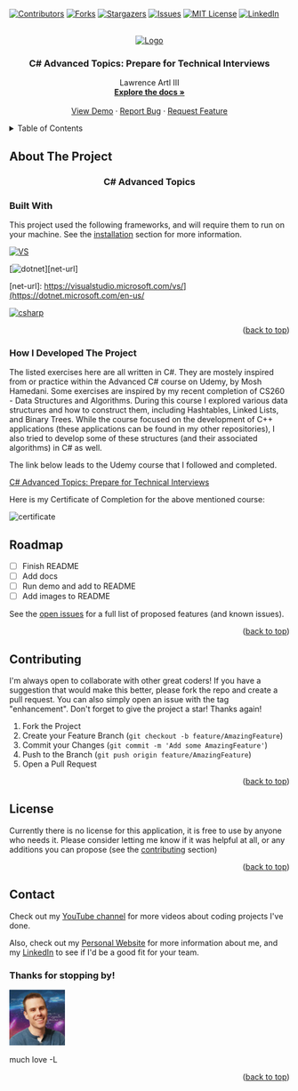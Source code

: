 [![Contributors][contributors-shield]][contributors-url]
[![Forks][forks-shield]][forks-url]
[![Stargazers][stars-shield]][stars-url]
[![Issues][issues-shield]][issues-url]
[![MIT License][license-shield]][license-url]
[![LinkedIn][linkedin-shield]][linkedin-url]

<!-- MARKDOWN LINKS & IMAGES -->
<!-- https://www.markdownguide.org/basic-syntax/#reference-style-links -->
[contributors-shield]: https://img.shields.io/github/contributors/lorenarms/Personal_CSharp_Mosh_Advanced.svg?style=for-the-badge
[contributors-url]: https://github.com/lorenarms/Personal_CSharp_Mosh_Advanced/graphs/contributors
[forks-shield]: https://img.shields.io/github/forks/lorenarms/Personal_CSharp_Mosh_Advanced.svg?style=for-the-badge
[forks-url]: https://github.com/lorenarms/Personal_CSharp_Mosh_Advanced/network/members
[stars-shield]: https://img.shields.io/github/stars/lorenarms/Personal_CSharp_Mosh_Advanced.svg?style=for-the-badge
[stars-url]: https://github.com/lorenarms/Personal_CSharp_Mosh_Advanced/stargazers
[issues-shield]: https://img.shields.io/github/issues/lorenarms/Personal_CSharp_Mosh_Advanced.svg?style=for-the-badge
[issues-url]: https://github.com/lorenarms/Personal_CSharp_Mosh_Advanced/issues
[license-shield]: https://img.shields.io/github/license/lorenarms/Personal_CSharp_Mosh_Advanced.svg?style=for-the-badge
[license-url]: https://github.com/lorenarms/Personal_CSharp_Mosh_Advanced/blob/master/LICENSE.txt
[linkedin-shield]: https://img.shields.io/badge/-LinkedIn-black.svg?style=for-the-badge&logo=linkedin&colorB=0077FF
[linkedin-url]: https://linkedin.com/in/lorenarms95


<br />
<div align="center">
  <a href="https://seeklogo.com/images/C/c-sharp-c-logo-02F17714BA-seeklogo.com.png">
    <img src="https://seeklogo.com/images/C/c-sharp-c-logo-02F17714BA-seeklogo.com.png" alt="Logo" width="210">
  </a>

  <h3 align="center">C# Advanced Topics: Prepare for Technical Interviews</h3>

  <p align="center">
    Lawrence Artl III
    <br />
    <a href="https://github.com/lorenarms/SNHU_CS_370_Emerging_Trends_in_CS/tree/main/writeups"><strong>Explore the docs »</strong></a>
    <br />
    <br />
    <a href="https://github.com/lorenarms/SNHU_CS_465_Full-Stack-Development-I/blob/main/images/travlr_login.gif">View Demo</a>
    ·
    <a href="https://github.com/lorenarms/SNHU_CS_465_Full-Stack-Development-I/issues">Report Bug</a>
    ·
    <a href="https://github.com/lorenarms/SNHU_CS_465_Full-Stack-Development-I/issues">Request Feature</a>
  </p>
</div>


<!-- TABLE OF CONTENTS -->
<details>
  <summary>Table of Contents</summary>
  <ol>
    <li><a href="#about-the-project">About The Project</a>
      <ul>
        <li><a href="#built-with">Built With</a></li>
        <li><a href="#how-i-developed-the-project">How I Developed The Project</a></li>
      </ul>
    </li>
    <li>
      <a href="#getting-started">Getting Started</a>
      <ul>
        <li><a href="#prerequisites">Prerequisites</a></li>
        <li><a href="#installation">Installation</a></li>
      </ul>
    </li>
    <li><a href="#usage">Usage</a></li>
    <li><a href="#roadmap">Roadmap</a></li>
    <li><a href="#contributing">Contributing</a></li>
    <li><a href="#license">License</a></li>
    <li><a href="#contact">Contact</a></li>
    <li><a href="#acknowledgments">Acknowledgments</a></li>
  </ol>
</details>

<!-- ABOUT THE PROJECT -->
## About The Project
<div align = "center">
  <h3>C# Advanced Topics</h3>
  
<!-- [![Product Name Screen Shot][product-screenshot]](https://example.com)-->
</div>

<!-- BUILT WITH -->
### Built With

This project used the following frameworks, and will require them to run on your machine. See the <a href="#installation">installation</a> section for more information.


[![VS][Visual Studio]][vs-url]

[Visual Studio]: https://img.shields.io/badge/visual_studio_2022-ffffff?style=for-the-badge&logo=visualstudio&logoColor=purple
[vs-url]: https://visualstudio.microsoft.com/vs/

[![dotnet][dotnet]][net-url]

[dotnet]: https://img.shields.io/badge/Microsoft_.net-ffffff?style=for-the-badge&logo=dotnet&logoColor=purple
[net-url]: https://visualstudio.microsoft.com/vs/](https://dotnet.microsoft.com/en-us/

[![csharp][csharp]][csharp-url]

[csharp]: https://img.shields.io/badge/C_Sharp-590ec4?style=for-the-badge&logo=csharp&logoColor=white
[csharp-url]: https://dotnet.microsoft.com/en-us/languages/csharp

<!-- Example -->
<!-- [![ <user-friendly-name-for-reference-only> ][ <name-for-link-for-shield> ]][ <name-for-url> ] -->
<!-- [ <name-for-link-for-shield> ]: -->
<!-- https://img.shields.io/badge/<name-to-display>-<background-color>?style=for-the-badge&logo=<logo-name-from-slugs>&logoColor=<color-of-logo> -->
<!-- -->
<!-- -->


<p align="right">(<a href="#readme-top">back to top</a>)</p>

<!-- DEVLOPMENT OF THE PROJECT -->
### How I Developed The Project

The listed exercises here are all written in C#. They are mostely inspired from or practice within the Advanced C# course on Udemy, by Mosh Hamedani. Some exercises are inspired by my recent completion of CS260 - Data Structures and Algorithms. During this course I explored various data structures and how to construct them, including Hashtables, Linked Lists, and Binary Trees. While the course focused on the development of C++ applications (these applications can be found in my other repositories), I also tried to develop some of these structures (and their associated algorithms) in C# as well.

The link below leads to the Udemy course that I followed and completed.

<a href="https://www.udemy.com/course/csharp-advanced/">C# Advanced Topics: Prepare for Technical Interviews</a> 

Here is my Certificate of Completion for the above mentioned course:

<img src="https://github.com/lorenarms/Personal_CSharp_Mosh_Advanced/blob/master/C-Sharp%20Advanced.jpg" alt="certificate" width=auto>



<!-- ROADMAP -->
## Roadmap

- [ ] Finish README
- [ ] Add docs
- [ ] Run demo and add to README
- [ ] Add images to README

See the [open issues](https://github.com/lorenarms/SNHU_CS_465_Full-Stack-Development-I/issues) for a full list of proposed features (and known issues).

<p align="right">(<a href="#readme-top">back to top</a>)</p>



<!-- CONTRIBUTING -->
## Contributing

I'm always open to collaborate with other great coders! If you have a suggestion that would make this better, please fork the repo and create a pull request. You can also simply open an issue with the tag "enhancement".
Don't forget to give the project a star! Thanks again!

1. Fork the Project
2. Create your Feature Branch (`git checkout -b feature/AmazingFeature`)
3. Commit your Changes (`git commit -m 'Add some AmazingFeature'`)
4. Push to the Branch (`git push origin feature/AmazingFeature`)
5. Open a Pull Request

<p align="right">(<a href="#readme-top">back to top</a>)</p>



<!-- LICENSE -->
## License

Currently there is no license for this application, it is free to use by anyone who needs it. Please consider letting me know if it was helpful at all, or any additions you can propose (see the <a href="#contributing">contributing</a> section)

<p align="right">(<a href="#readme-top">back to top</a>)</p>




<!-- CONTACT -->
## Contact

<p>Check out my <a href="https://www.youtube.com/channel/UCGtp8PRHgPCQHYoSxbMST8A" target="_blank">YouTube channel</a> for more videos about coding projects I've done.</p>
<p>Also, check out my <a href="http://artllj.com" target="_blank">Personal Website</a> for more information about me, and my <a href="https://www.linkedin.com/in/lorenarms95/" target="_blank">LinkedIn</a> to see if I'd be a good fit for your team. </p>
<h3>Thanks for stopping by!</h3>
<img src="https://github.com/lorenarms/SNHU_CS_370_Emerging_Trends_in_CS/blob/main/images/profile.png" alt="[picture of me]" style="width:100px;">
<p>much love
-L
</p>


<p align="right">(<a href="#readme-top">back to top</a>)</p>

